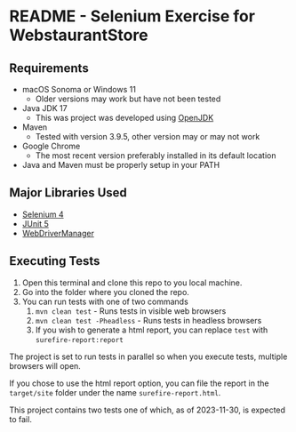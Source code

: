 # README - Selenium Exercise for WebstaurantStore

## Requirements

- macOS Sonoma or Windows 11
  - Older versions may work but have not been tested
- Java JDK 17
  - This was project was developed using [OpenJDK](https://openjdk.org/)
- Maven
  - Tested with version 3.9.5, other version may or may not work
- Google Chrome
  - The most recent version preferably installed in its default location
- Java and Maven must be properly setup in your PATH

## Major Libraries Used

- [Selenium 4](https://github.com/SeleniumHQ/selenium)
- [JUnit 5](https://github.com/junit-team/junit5)
- [WebDriverManager](https://github.com/bonigarcia/webdrivermanager)

## Executing Tests

1. Open this terminal and clone this repo to you local machine.
2. Go into the folder where you cloned the repo.
3. You can run tests with one of two commands
   1. `mvn clean test` - Runs tests in visible web browsers
   2. `mvn clean test -Pheadless` - Runs tests in headless browsers
   3. If you wish to generate a html report, you can replace `test` with `surefire-report:report`

The project is set to run tests in parallel so when you execute tests, multiple browsers will open.

If you chose to use the html report option, you can file the report in the `target/site` folder under the name `surefire-report.html`.

This project contains two tests one of which, as of 2023-11-30, is expected to fail.

